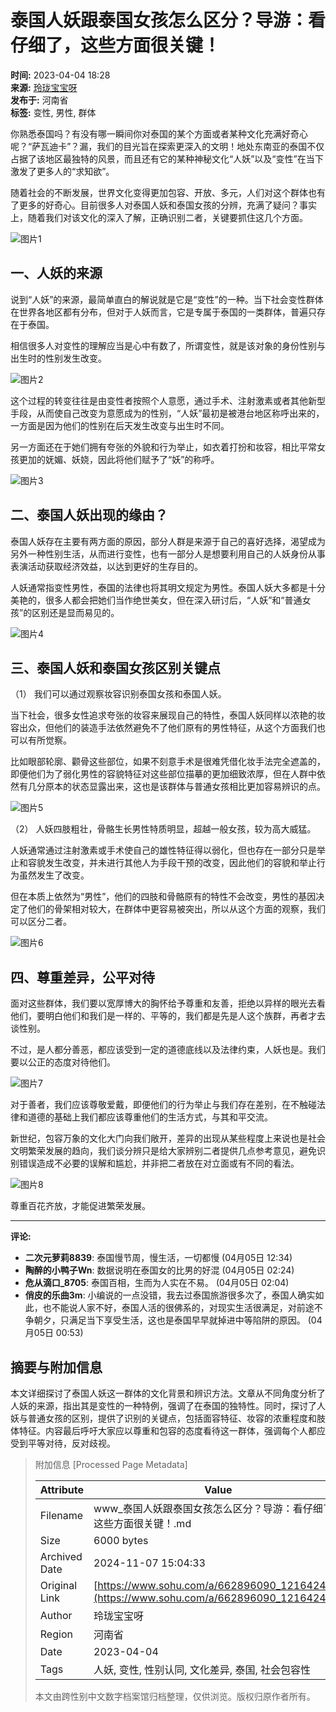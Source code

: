 # 泰国人妖跟泰国女孩怎么区分？导游：看仔细了，这些方面很关键！

**时间:** 2023-04-04 18:28  
**来源:** [玲珑宝宝呀](https://www.sohu.com/a/662896090_121642469?spm=smpc.content-abroad.content.1.1730991809970bdYIdqo)  
**发布于:** 河南省  
**标签:** 变性, 男性, 群体  

你熟悉泰国吗？有没有哪一瞬间你对泰国的某个方面或者某种文化充满好奇心呢？“萨瓦迪卡”？漏，我们的目光旨在探索更深入的文明！地处东南亚的泰国不仅占据了该地区最独特的风景，而且还有它的某种神秘文化“人妖”以及“变性”在当下激发了更多人的“求知欲”。

随着社会的不断发展，世界文化变得更加包容、开放、多元，人们对这个群体也有了更多的好奇心。目前很多人对泰国人妖和泰国女孩的分辨，充满了疑问？事实上，随着我们对该文化的深入了解，正确识别二者，关键要抓住这几个方面。

![图片1](//p4.itc.cn/images01/20230404/5973ec246b964852b812da1d8a5706c9.jpeg)

## 一、人妖的来源

说到“人妖”的来源，最简单直白的解说就是它是“变性”的一种。当下社会变性群体在世界各地区都有分布，但对于人妖而言，它是专属于泰国的一类群体，普遍只存在于泰国。

相信很多人对变性的理解应当是心中有数了，所谓变性，就是该对象的身份性别与出生时的性别发生改变。

![图片2](//p5.itc.cn/images01/20230404/2d1f7cd2a3144bfea5b2566cbf7b5f64.jpeg)

这个过程的转变往往是由变性者按照个人意愿，通过手术、注射激素或者其他新型手段，从而使自己改变为意愿成为的性别，“人妖”最初是被港台地区称呼出来的，一方面是因为他们的性别在后天发生改变与出生时不同。

另一方面还在于她们拥有夸张的外貌和行为举止，如衣着打扮和妆容，相比平常女孩更加的妩媚、妖娆，因此将他们赋予了“妖”的称呼。

![图片3](//p6.itc.cn/images01/20230404/6218d6e84e7445a48dbf38b1349f59b8.jpeg)

## 二、泰国人妖出现的缘由？

泰国人妖存在主要有两方面的原因，部分人群是来源于自己的喜好选择，渴望成为另外一种性别生活，从而进行变性，也有一部分人是想要利用自己的人妖身份从事表演活动获取经济效益，以达到更好的生存目的。

人妖通常指变性男性，泰国的法律也将其明文规定为男性。泰国人妖大多都是十分美艳的，很多人都会把她们当作绝世美女，但在深入研讨后，“人妖”和“普通女孩”的区别还是显而易见的。

![图片4](//p7.itc.cn/images01/20230404/7ffe1daa744647f991e05d59d3eea1ed.jpeg)

## 三、泰国人妖和泰国女孩区别关键点

（1） 我们可以通过观察妆容识别泰国女孩和泰国人妖。

当下社会，很多女性追求夸张的妆容来展现自己的特性，泰国人妖同样以浓艳的妆容出众，但他们的装造手法依然避免不了他们原有的男性特征，从这个方面我们也可以有所觉察。

比如眼部轮廓、颧骨这些部位，如果不刻意手术是很难凭借化妆手法完全遮盖的，即便他们为了弱化男性的容貌特征对这些部位描摹的更加细致浓厚，但在人群中依然有几分原本的状态显露出来，这也是该群体与普通女孩相比更加容易辨识的点。

![图片5](//p1.itc.cn/images01/20230404/548894e890b4438faa7bad28beeb3d15.jpeg)

（2） 人妖四肢粗壮，骨骼生长男性特质明显，超越一般女孩，较为高大威猛。

人妖通常通过注射激素或手术使自己的雄性特征得以弱化，但也存在一部分只是举止和容貌发生改变，并未进行其他人为手段干预的改变，因此他们的容貌和举止行为虽然发生了改变。

但在本质上依然为“男性”，他们的四肢和骨骼原有的特性不会改变，男性的基因决定了他们的骨架相对较大，在群体中更容易被突出，所以从这个方面的观察，我们可以区分二者。

![图片6](//p7.itc.cn/images01/20230404/7d8aa7d3930b4a3787ed42763566bfdd.jpeg)

## 四、尊重差异，公平对待

面对这些群体，我们要以宽厚博大的胸怀给予尊重和友善，拒绝以异样的眼光去看他们，要明白他们和我们是一样的、平等的，我们都是先是人这个族群，再者才去谈性别。

不过，是人都分善恶，都应该受到一定的道德底线以及法律约束，人妖也是。我们要以公正的态度对待他们。

![图片7](//p1.itc.cn/images01/20230404/79eff305340e492491a97f6151cbcb20.jpeg)

对于善者，我们应该尊敬爱戴，即便他们的行为举止与我们存在差别，在不触碰法律和道德的基础上我们都应该尊重他们的生活方式，与其和平交流。

新世纪，包容万象的文化大门向我们敞开，差异的出现从某些程度上来说也是社会文明繁荣发展的趋向，我们谈分辨只是给大家辨别二者提供几点参考意见，避免识别错误造成不必要的误解和尴尬，并非把二者放在对立面或有不同的看法。

![图片8](//p2.itc.cn/images01/20230404/b99dcd978eb540779f7426a69da6eb0e.jpeg)

尊重百花齐放，才能促进繁荣发展。

---

**评论:**

- **二次元萝莉8839**: 泰国慢节周，慢生活，一切都慢 (04月05日 12:34)
- **陶醉的小鸭子Wn**: 数据说明在泰国女的比男的好混 (04月05日 02:24)
- **危从滴口_8705**: 泰国百相，生而为人实在不易。 (04月05日 02:04)
- **俏皮的乐曲3m**: 小编说的一点没错，我去过泰国旅游很多次了，泰国人确实如此，也不能说人家不好，泰国人活的很佛系的，对现实生活很满足，对前途不争朝夕，只满足当下享受生活，这也是泰国早早就掉进中等陷阱的原因。 (04月05日 00:53)

## 摘要与附加信息

<!-- tcd_abstract -->
本文详细探讨了泰国人妖这一群体的文化背景和辨识方法。文章从不同角度分析了人妖的来源，指出其是变性的一种特例，强调了在泰国的独特性。同时，探讨了人妖与普通女孩的区别，提供了识别的关键点，包括面容特征、妆容的浓重程度和肢体特征。内容最后呼吁大家应以尊重和包容的态度看待这一群体，强调每个人都应受到平等对待，反对歧视。
<!-- tcd_abstract_end -->

> 附加信息 [Processed Page Metadata]
>
> | Attribute       | Value                                  |
> |-----------------|----------------------------------------|
> | Filename        | www_泰国人妖跟泰国女孩怎么区分？导游：看仔细了，这些方面很关键！.md                             |
> | Size            | 6000 bytes                           |
> | Archived Date   | 2024-11-07 15:04:33                             |
> | Original Link   | [https://www.sohu.com/a/662896090_121642469](https://www.sohu.com/a/662896090_121642469)                       |
> | Author          | 玲珑宝宝呀                               |
> | Region          | 河南省                               |
> | Date            | 2023-04-04                                 |
> | Tags            | 人妖, 变性, 性别认同, 文化差异, 泰国, 社会包容性                                 |
>
> 本文由跨性别中文数字档案馆归档整理，仅供浏览。版权归原作者所有。
>